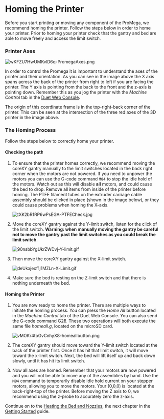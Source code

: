 # Homing the Printer

Before you start printing or moving any component of the ProMega, we recommend homing the printer. Follow the steps below in order to home your printer. Prior to homing your printer check that the gantry and bed are able to move freely and access the limit switch.

### Printer Axes

![wKFZU7HwUMKvlD6q-PromegaAxes.png](http://promega.printm3d.com/uploads/images/gallery/2018-06-Jun/scaled-840-0/wKFZU7HwUMKvlD6q-PromegaAxes.png)

In order to control the Promega it is important to understand the axes of the printer and their orientation. As you can see in the image above the X axis spans across the back of the printer from right to left if you are facing the printer. The Y axis is pointing from the back to the front and the z-axis is pointing down. Remember this as you jog the printer with the _Machine Control_ tab in the [Duet Web Console](http://promega.printm3d.com/books/user-manual/page/accessing-web-interface).

The origin of this coordinate frame is in the top-right-back corner of the printer. This can be seen at the intersection of the three red axes of the 3D printer in the image above.

### The Homing Process

Follow the steps below to correctly home your printer.

#### Checking the path

1. To ensure that the printer homes correctly, we recommend moving the coreXY gantry manually to the limit switches located in the back right corner when the motors are not powered. If you need to unpower the motors you can use the G-code command `M84` to stop the idle hold of the motors. Watch out as this will disable **all** motors, and could cause the bed to drop. Remove all items from inside of the printer before homing. The PTFE filament tubes on the extruder carriage cable assembly should be clicked in place \(shown in the image below\), or they could cause problems when homing the X-axis.

   ![tXK2bR1RP6wPsEGA-PTFECheck.jpg](http://promega.printm3d.com/uploads/images/gallery/2018-06-Jun/scaled-840-0/tXK2bR1RP6wPsEGA-PTFECheck.jpg)

2. Move the coreXY gantry against the Y-limit switch, listen for the click of the limit switch. **Warning: when manually moving the gantry be careful not to move the gantry past the limit switches as you could break the limit switch**.

   ![90nsbbYgUkrZWDvj-Y-limit.gif](http://promega.printm3d.com/uploads/images/gallery/2018-06-Jun/90nsbbYgUkrZWDvj-Y-limit.gif)

3. Then move the coreXY gantry against the X-limit switch.

   ![deUkxjexf1j1MZLn-X-Limit.gif](http://promega.printm3d.com/uploads/images/gallery/2018-06-Jun/deUkxjexf1j1MZLn-X-Limit.gif)

4. Make sure the bed is resting on the Z-limit switch and that there is nothing underneath the bed.

#### Homing the Printer

1. You are now ready to home the printer. There are multiple ways to initiate the homing process. You can press the _Home All_ button located in the _Machine Control_ tab of the Duet Web Console. You can also send the G-code command G28. These two operations will both execute the same file _homeall.g_, located on the microSD card. 

   ![vMOKr4toGvCnhyX8-homeallbutton.png](http://promega.printm3d.com/uploads/images/gallery/2018-06-Jun/scaled-840-0/vMOKr4toGvCnhyX8-homeallbutton.png)

2. The coreXY gantry should move toward the Y-limit switch located at the back of the printer first. Once it has hit that limit switch, it will move toward the x-limit switch. Next, the bed will lift itself up and back down slowly, until it has hit its limit switch.
3. Now all axes are homed. Remember that your motors are now powered and you will not be able to move any of the assemblies by hand. Use the `M84` command to temporarily disable idle hold current on your stepper motors, allowing you to move the motors. Your \(0,0,0\) is located at the back-right-top of the printer. Before moving the Z axis to 0, we recommend using the z-probe to accurately zero the z-axis.

Continue on to the [Heating the Bed and Nozzles](http://promega.printm3d.com/books/user-manual/page/heating-the-bed-and-nozzles), the next chapter in the [Getting Started](http://promega.printm3d.com/books/user-manual/chapter/getting-started) guide.


